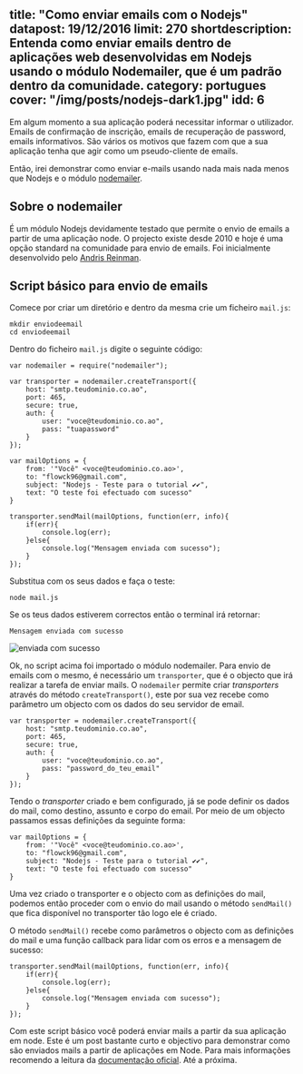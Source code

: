 title: "Como enviar emails com o Nodejs"
datapost: 19/12/2016
limit: 270
shortdescription: Entenda como enviar emails dentro de aplicações web desenvolvidas em Nodejs usando o módulo Nodemailer, que é um padrão dentro da comunidade.
category: portugues
cover: "/img/posts/nodejs-dark1.jpg"
idd: 6
---

Em algum momento a sua aplicação poderá necessitar informar o utilizador. Emails de confirmação de inscrição, emails de recuperação de password, emails informativos. São vários os motivos que fazem com que a sua aplicação tenha que agir como um pseudo-cliente de emails. 

Então, irei demonstrar como enviar e-mails usando nada mais nada menos que Nodejs e o módulo [nodemailer](https://nodemailer.com/).

## Sobre o nodemailer

É um módulo Nodejs devidamente testado que permite o envio de emails a partir de uma aplicação node. O projecto existe desde 2010 e hoje é uma opção standard na comunidade para envio de emails. Foi inicialmente desenvolvido pelo [Andris Reinman](https://github.com/andris9).

## Script básico para envio de emails

Comece por criar um diretório e dentro da mesma crie um ficheiro `mail.js`:

	mkdir enviodeemail
	cd enviodeemail

Dentro do ficheiro `mail.js` digite o seguinte código:

	var nodemailer = require("nodemailer");

	var transporter = nodemailer.createTransport({
		host: "smtp.teudominio.co.ao",
		port: 465,
		secure: true,
		auth: {
			user: "voce@teudominio.co.ao",
			pass: "tuapassword"
		}
	});

	var mailOptions = {
		from: '"Você" <voce@teudominio.co.ao>',
		to: "flowck96@gmail.com",
		subject: "Nodejs - Teste para o tutorial ✔✔",
		text: "O teste foi efectuado com sucesso"
	}

	transporter.sendMail(mailOptions, function(err, info){
		if(err){
			console.log(err);
		}else{
			console.log("Mensagem enviada com sucesso");
		}
	});


Substitua com os seus dados e faça o teste:

	node mail.js
	
Se os teus dados estiverem correctos então o terminal irá retornar:

	Mensagem enviada com sucesso


![enviada com sucesso](/img/posts/nodemailer-gmail.png)

Ok, no script acima foi importado o módulo nodemailer. Para envio de emails com o mesmo, é necessário um `transporter`, que é o objecto que irá realizar a tarefa de enviar mails. O `nodemailer` permite criar <i>transporters</i> através do método `createTransport()`, este por sua vez recebe como parâmetro um objecto com os dados do seu servidor de email.

	var transporter = nodemailer.createTransport({
		host: "smtp.teudominio.co.ao",
		port: 465,
		secure: true,
		auth: {
			user: "voce@teudominio.co.ao",
			pass: "password_do_teu_email"
		}
	});

Tendo o <i>transporter</i> criado e bem configurado, já se pode definir os dados do mail, como destino, assunto e corpo do email. Por meio de um objecto passamos essas definições da seguinte forma:

	var mailOptions = {
		from: '"Você" <voce@teudominio.co.ao>',
		to: "flowck96@gmail.com",
		subject: "Nodejs - Teste para o tutorial ✔✔",
		text: "O teste foi efectuado com sucesso"
	}

Uma vez criado o transporter e o objecto com as definições do mail, podemos então proceder com o envio do mail usando o método `sendMail()` que fica disponível no transporter tão logo ele é criado.

O método `sendMail()` recebe como parâmetros o objecto com as definições do mail e uma função callback para lidar com os erros e a mensagem de sucesso:

	transporter.sendMail(mailOptions, function(err, info){
		if(err){
			console.log(err);
		}else{
			console.log("Mensagem enviada com sucesso");
		}
	});


Com este script básico você poderá enviar mails a partir da sua aplicação em node. Este é um post bastante curto e objectivo para demonstrar como são enviados mails a partir de aplicações em Node. Para mais informações recomendo a leitura da [documentação oficial](https://nodemailer.com/). Até a próxima.

